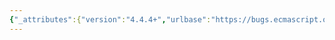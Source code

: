 ```yaml
---
{"_attributes":{"version":"4.4.4+","urlbase":"https://bugs.ecmascript.org/","maintainer":"dherman@mozilla.com"},"bug":{"bug_id":1038,"creation_ts":"2012-11-25 11:14:00 -0800","short_desc":"15.4.4.12: \"ofPut\"","delta_ts":"2012-12-21 18:08:44 -0800","product":"Draft for 6th Edition","component":"editorial issue","version":"Rev 12: November 22, 2012 Draft","rep_platform":"All","op_sys":"All","bug_status":"RESOLVED","resolution":"FIXED","priority":"Normal","bug_severity":"minor","everconfirmed":true,"reporter":{"uid":"jmdyck","name":"Michael Dyck"},"assigned_to":{"uid":"allen","name":"Allen Wirfs-Brock"},"long_desc":[{"commentid":2792,"comment_count":0,"who":{"uid":"jmdyck","name":"Michael Dyck"},"bug_when":"2012-11-25 11:14:18 -0800","thetext":"In 15.4.4.12 \"Array.prototype.splice(...)\",\nstep 20.b says:\n    Let putStatus be the result ofPut(O, ToString(k), E, true).\n\nChange \"ofPut\" to \"of Put\"."},{"commentid":2830,"comment_count":1,"who":{"uid":"allen","name":"Allen Wirfs-Brock"},"bug_when":"2012-11-26 09:49:25 -0800","thetext":"corrected in rev 13 editor's draft"}]}}
---
```

